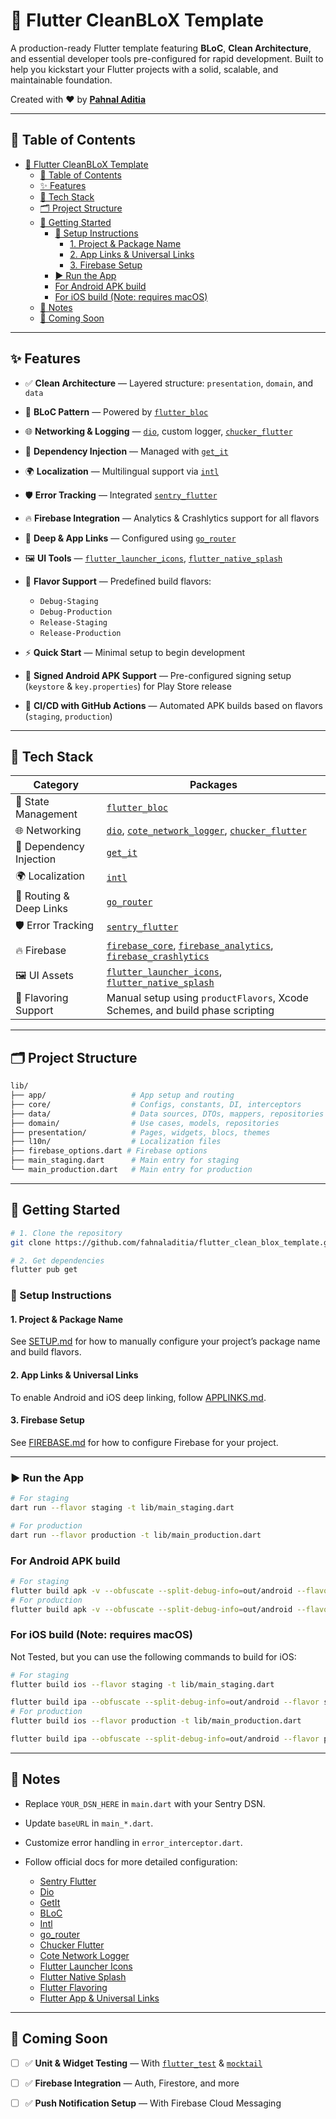 # 🚀 Flutter CleanBLoX Template

A production-ready Flutter template featuring **BLoC**, **Clean Architecture**, and essential developer tools pre-configured for rapid development. Built to help you kickstart your Flutter projects with a solid, scalable, and maintainable foundation.

Created with ❤️ by [**Pahnal Aditia**](https://www.linkedin.com/in/pahnaladitia)

---

## 📖 Table of Contents

- [🚀 Flutter CleanBLoX Template](#-flutter-cleanblox-template)
  - [📖 Table of Contents](#-table-of-contents)
  - [✨ Features](#-features)
  - [🧰 Tech Stack](#-tech-stack)
  - [🗂 Project Structure](#-project-structure)
  - [🚀 Getting Started](#-getting-started)
    - [🔧 Setup Instructions](#-setup-instructions)
      - [1. Project \& Package Name](#1-project--package-name)
      - [2. App Links \& Universal Links](#2-app-links--universal-links)
      - [3. Firebase Setup](#3-firebase-setup)
    - [▶️ Run the App](#️-run-the-app)
    - [For Android APK build](#for-android-apk-build)
    - [For iOS build (Note: requires macOS)](#for-ios-build-note-requires-macos)
  - [📝 Notes](#-notes)
  - [🧪 Coming Soon](#-coming-soon)

---

## ✨ Features

* ✅ **Clean Architecture** — Layered structure: `presentation`, `domain`, and `data`
* 🧠 **BLoC Pattern** — Powered by [`flutter_bloc`](https://pub.dev/packages/flutter_bloc)
* 🌐 **Networking & Logging** — [`dio`](https://pub.dev/packages/dio), custom logger, [`chucker_flutter`](https://pub.dev/packages/chucker_flutter)
* 🔌 **Dependency Injection** — Managed with [`get_it`](https://pub.dev/packages/get_it)
* 🌍 **Localization** — Multilingual support via [`intl`](https://pub.dev/packages/intl)
* 🛡 **Error Tracking** — Integrated [`sentry_flutter`](https://pub.dev/packages/sentry_flutter)
* 🔥 **Firebase Integration** — Analytics & Crashlytics support for all flavors
* 🔗 **Deep & App Links** — Configured using [`go_router`](https://pub.dev/packages/go_router)
* 🖼 **UI Tools** — [`flutter_launcher_icons`](https://pub.dev/packages/flutter_launcher_icons), [`flutter_native_splash`](https://pub.dev/packages/flutter_native_splash)
* 🧪 **Flavor Support** — Predefined build flavors:

  * `Debug-Staging`
  * `Debug-Production`
  * `Release-Staging`
  * `Release-Production`
* ⚡ **Quick Start** — Minimal setup to begin development
* 🔏 **Signed Android APK Support** — Pre-configured signing setup (`keystore` & `key.properties`) for Play Store release  
* 🤖 **CI/CD with GitHub Actions** — Automated APK builds based on flavors (`staging`, `production`)



---

## 🧰 Tech Stack

| Category                | Packages                                                                                                                                                                                                |
| ----------------------- | ------------------------------------------------------------------------------------------------------------------------------------------------------------------------------------------------------- |
| 🧠 State Management     | [`flutter_bloc`](https://pub.dev/packages/flutter_bloc)                                                                                                                                                 |
| 🌐 Networking           | [`dio`](https://pub.dev/packages/dio), [`cote_network_logger`](https://pub.dev/packages/cote_network_logger), [`chucker_flutter`](https://pub.dev/packages/chucker_flutter)                             |
| 🔌 Dependency Injection | [`get_it`](https://pub.dev/packages/get_it)                                                                                                                                                             |
| 🌍 Localization         | [`intl`](https://pub.dev/packages/intl)                                                                                                                                                                 |
| 🔗 Routing & Deep Links | [`go_router`](https://pub.dev/packages/go_router)                                                                                                                                                       |
| 🛡 Error Tracking       | [`sentry_flutter`](https://pub.dev/packages/sentry_flutter)                                                                                                                                             |
| 🔥 Firebase             | [`firebase_core`](https://pub.dev/packages/firebase_core), [`firebase_analytics`](https://pub.dev/packages/firebase_analytics), [`firebase_crashlytics`](https://pub.dev/packages/firebase_crashlytics) |
| 🖼 UI Assets            | [`flutter_launcher_icons`](https://pub.dev/packages/flutter_launcher_icons), [`flutter_native_splash`](https://pub.dev/packages/flutter_native_splash)                                                  |
| 🧪 Flavoring Support    | Manual setup using `productFlavors`, Xcode Schemes, and build phase scripting                                                                                                                           |


---

## 🗂 Project Structure

```bash
lib/
├── app/                   # App setup and routing
├── core/                  # Configs, constants, DI, interceptors
├── data/                  # Data sources, DTOs, mappers, repositories
├── domain/                # Use cases, models, repositories
├── presentation/          # Pages, widgets, blocs, themes
├── l10n/                  # Localization files
├── firebase_options.dart # Firebase options
├── main_staging.dart      # Main entry for staging
└── main_production.dart   # Main entry for production
```

---

## 🚀 Getting Started

```bash
# 1. Clone the repository
git clone https://github.com/fahnaladitia/flutter_clean_blox_template.git

# 2. Get dependencies
flutter pub get
```

### 🔧 Setup Instructions

#### 1. Project & Package Name

See [SETUP.md](SETUP.md) for how to manually configure your project’s package name and build flavors.

#### 2. App Links & Universal Links

To enable Android and iOS deep linking, follow [APPLINKS.md](APPLINKS.md).

#### 3. Firebase Setup
See [FIREBASE.md](FIREBASE.md) for how to configure Firebase for your project.

---

### ▶️ Run the App

```bash
# For staging
dart run --flavor staging -t lib/main_staging.dart

# For production
dart run --flavor production -t lib/main_production.dart
```

### For Android APK build

```bash
# For staging
flutter build apk -v --obfuscate --split-debug-info=out/android --flavor staging -t lib/main_staging.dart
# For production
flutter build apk -v --obfuscate --split-debug-info=out/android --flavor production -t lib/main_production.dart
```


### For iOS build (Note: requires macOS)
Not Tested, but you can use the following commands to build for iOS:
```bash
# For staging
flutter build ios --flavor staging -t lib/main_staging.dart

flutter build ipa --obfuscate --split-debug-info=out/android --flavor staging -t lib/main_staging.dart
# For production
flutter build ios --flavor production -t lib/main_production.dart

flutter build ipa --obfuscate --split-debug-info=out/android --flavor production -t lib/main_production.dart
```

---

## 📝 Notes

* Replace `YOUR_DSN_HERE` in `main.dart` with your Sentry DSN.
* Update `baseURL` in `main_*.dart`.
* Customize error handling in `error_interceptor.dart`.
* Follow official docs for more detailed configuration:

  * [Sentry Flutter](https://docs.sentry.io/platforms/flutter/)
  * [Dio](https://pub.dev/packages/dio#interceptors)
  * [GetIt](https://pub.dev/packages/get_it)
  * [BLoC](https://pub.dev/packages/flutter_bloc)
  * [Intl](https://pub.dev/packages/intl)
  * [go\_router](https://pub.dev/packages/go_router)
  * [Chucker Flutter](https://pub.dev/packages/chucker_flutter)
  * [Cote Network Logger](https://pub.dev/packages/cote_network_logger)
  * [Flutter Launcher Icons](https://pub.dev/packages/flutter_launcher_icons)
  * [Flutter Native Splash](https://pub.dev/packages/flutter_native_splash)
  * [Flutter Flavoring](https://docs.flutter.dev/deployment/flavors)
  * [Flutter App & Universal Links](https://docs.flutter.dev/cookbook/navigation/set-up-app-links)

---

## 🧪 Coming Soon

* [ ] ✅ **Unit & Widget Testing** — With [`flutter_test`](https://pub.dev/packages/flutter_test) & [`mocktail`](https://pub.dev/packages/mocktail)
* [ ] ✅ **Firebase Integration** — Auth, Firestore, and more
* [ ] ✅ **Push Notification Setup** — With Firebase Cloud Messaging

